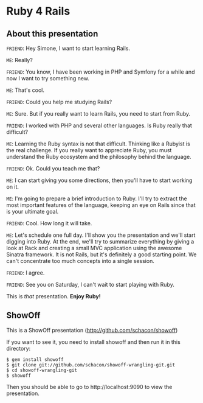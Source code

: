 # Ruby 4 Rails

## About this presentation

`FRIEND`: Hey Simone, I want to start learning Rails.

`ME`: Really?

`FRIEND`: You know, I have been working in PHP and Symfony for a while and now I want to try something new.

`ME`: That's cool.

`FRIEND`: Could you help me studying Rails?

`ME`: Sure. But if you really want to learn Rails, you need to start from Ruby.

`FRIEND`: I worked with PHP and several other languages. Is Ruby really that difficult?

`ME`: Learning the Ruby syntax is not that difficult. Thinking like a Rubyist is the real challenge. If you really want to appreciate Ruby, you must understand the Ruby ecosystem and the philosophy behind the language.

`FRIEND`: Ok. Could you teach me that?

`ME`: I can start giving you some directions, then you'll have to start working on it.

`ME`: I'm going to prepare a brief introduction to Ruby. I'll try to extract the most important features of the language, keeping an eye on Rails since that is your ultimate goal.

`FRIEND`: Cool. How long it will take.

`ME`: Let's schedule one full day. I'll show you the presentation and we'll start digging into Ruby. At the end, we'll try to summarize everything by giving a look at Rack and creating a small MVC application using the awesome Sinatra framework. It is not Rails, but it's definitely a good starting point. We can't concentrate too much concepts into a single session.

`FRIEND`: I agree.

`FRIEND`: See you on Saturday, I can't wait to start playing with Ruby.


This is *that* presentation. **Enjoy Ruby!**


## ShowOff

This is a ShowOff presentation (http://github.com/schacon/showoff)

If you want to see it, you need to install showoff and then run
it in this directory:

    $ gem install showoff
    $ git clone git://github.com/schacon/showoff-wrangling-git.git
    $ cd showoff-wrangling-git
    $ showoff

Then you should be able to go to http://localhost:9090 to view the
presentation.
